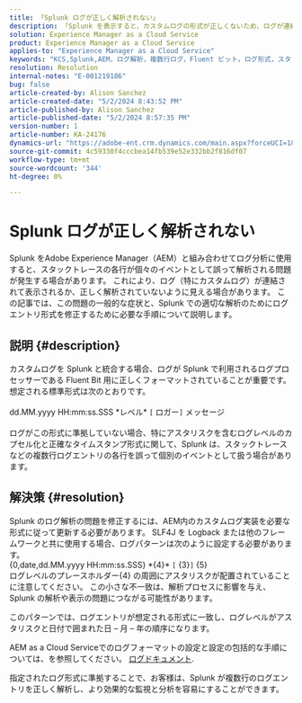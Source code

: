 ```yaml
---
title: 「Splunk ログが正しく解析されない」
description: 「Splunk を表示すると、カスタムログの形式が正しくないため、ログが連結されているように見え、正しく解析されない場合があります」
solution: Experience Manager as a Cloud Service
product: Experience Manager as a Cloud Service
applies-to: "Experience Manager as a Cloud Service"
keywords: "KCS,Splunk,AEM，ログ解析，複数行ログ，Fluent ビット，ログ形式，スタックトレース，ログ設定"
resolution: Resolution
internal-notes: "E-001219186"
bug: false
article-created-by: Alison Sanchez
article-created-date: "5/2/2024 8:43:52 PM"
article-published-by: Alison Sanchez
article-published-date: "5/2/2024 8:57:35 PM"
version-number: 1
article-number: KA-24176
dynamics-url: "https://adobe-ent.crm.dynamics.com/main.aspx?forceUCI=1&pagetype=entityrecord&etn=knowledgearticle&id=c1f309aa-c408-ef11-9f8a-6045bd034c54"
source-git-commit: 4c59330f4cccbea14fb539e52e332bb2f816df07
workflow-type: tm+mt
source-wordcount: '344'
ht-degree: 0%

---
```


# Splunk ログが正しく解析されない


Splunk をAdobe Experience Manager（AEM）と組み合わせてログ分析に使用すると、スタックトレースの各行が個々のイベントとして誤って解析される問題が発生する場合があります。 これにより、ログ（特にカスタムログ）が連結されて表示されるか、正しく解析されていないように見える場合があります。 この記事では、この問題の一般的な症状と、Splunk での適切な解析のためにログエントリ形式を修正するために必要な手順について説明します。

## 説明 {#description}


カスタムログを Splunk と統合する場合、ログが Splunk で利用されるログプロセッサーである Fluent Bit 用に正しくフォーマットされていることが重要です。 想定される標準形式は次のとおりです。
<br><br>dd.MM.yyyy HH:mm:ss.SSS \*レベル\* `[` ロガー`]`  メッセージ<br><br>
ログがこの形式に準拠していない場合、特にアスタリスクを含むログレベルのカプセル化と正確なタイムスタンプ形式に関して、Splunk は、スタックトレースなどの複数行ログエントリの各行を誤って個別のイベントとして扱う場合があります。


## 解決策 {#resolution}


Splunk のログ解析の問題を修正するには、AEM内のカスタムログ実装を必要な形式に従って更新する必要があります。 SLF4J を Logback または他のフレームワークと共に使用する場合、ログパターンは次のように設定する必要があります。
<br>{0,date,dd.MM.yyyy HH:mm:ss.SSS} \*{4}\* `[` {3}`]`  {5}<br>
ログレベルのプレースホルダー{4} の周囲にアスタリスクが配置されていることに注意してください。 この小さな不一致は、解析プロセスに影響を与え、Splunk の解析や表示の問題につながる可能性があります。

このパターンでは、ログエントリが想定される形式に一致し、ログレベルがアスタリスクと日付で囲まれた日 – 月 – 年の順序になります。

AEM as a Cloud Serviceでのログフォーマットの設定と設定の包括的な手順については、を参照してください。 [ログドキュメント](https://experienceleague.adobe.com/docs/experience-manager-cloud-service/content/implementing/developing/logging.html?lang=en).

指定されたログ形式に準拠することで、お客様は、Splunk が複数行のログエントリを正しく解析し、より効果的な監視と分析を容易にすることができます。
